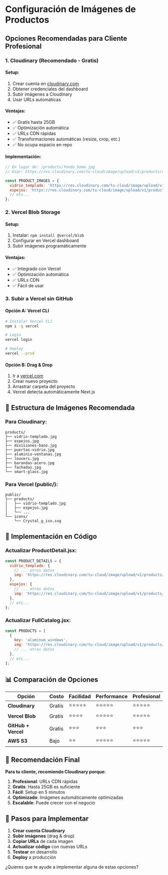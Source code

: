 # Configuración de Imágenes de Productos

## Opciones Recomendadas para Cliente Profesional

### 1. Cloudinary (Recomendado - Gratis)

#### Setup:
1. Crear cuenta en [cloudinary.com](https://cloudinary.com)
2. Obtener credenciales del dashboard
3. Subir imágenes a Cloudinary
4. Usar URLs automáticas

#### Ventajas:
- ✅ Gratis hasta 25GB
- ✅ Optimización automática
- ✅ URLs CDN rápidas
- ✅ Transformaciones automáticas (resize, crop, etc.)
- ✅ No ocupa espacio en repo

#### Implementación:
```jsx
// En lugar de: /products/fondo_home.jpg
// Usar: https://res.cloudinary.com/tu-cloud/image/upload/v1/products/vidrio-templado.jpg

const PRODUCT_IMAGES = {
  vidrio_templado: 'https://res.cloudinary.com/tu-cloud/image/upload/v1/products/vidrio-templado.jpg',
  espejos: 'https://res.cloudinary.com/tu-cloud/image/upload/v1/products/espejos.jpg',
  // etc...
};
```

### 2. Vercel Blob Storage

#### Setup:
1. Instalar: `npm install @vercel/blob`
2. Configurar en Vercel dashboard
3. Subir imágenes programáticamente

#### Ventajas:
- ✅ Integrado con Vercel
- ✅ Optimización automática
- ✅ URLs CDN
- ✅ Fácil de usar

### 3. Subir a Vercel sin GitHub

#### Opción A: Vercel CLI
```bash
# Instalar Vercel CLI
npm i -g vercel

# Login
vercel login

# Deploy
vercel --prod
```

#### Opción B: Drag & Drop
1. Ir a [vercel.com](https://vercel.com)
2. Crear nuevo proyecto
3. Arrastrar carpeta del proyecto
4. Vercel detecta automáticamente Next.js

## 📁 Estructura de Imágenes Recomendada

### Para Cloudinary:
```
products/
├── vidrio-templado.jpg
├── espejos.jpg
├── divisiones-bano.jpg
├── puertas-vidrio.jpg
├── aluminio-ventanas.jpg
├── louvers.jpg
├── barandas-acero.jpg
├── fachadas.jpg
└── smart-glass.jpg
```

### Para Vercel (public/):
```
public/
├── products/
│   ├── vidrio-templado.jpg
│   ├── espejos.jpg
│   └── ...
└── icons/
    └── Crystal_g_iso.svg
```

## 🔧 Implementación en Código

### Actualizar ProductDetail.jsx:
```jsx
const PRODUCT_DETAILS = {
  vidrio_templado: {
    // ... otros datos
    img: 'https://res.cloudinary.com/tu-cloud/image/upload/v1/products/vidrio-templado.jpg',
  },
  espejos: {
    // ... otros datos
    img: 'https://res.cloudinary.com/tu-cloud/image/upload/v1/products/espejos.jpg',
  },
  // etc...
};
```

### Actualizar FullCatalog.jsx:
```jsx
const PRODUCTS = [
  {
    key: 'aluminum_windows',
    img: 'https://res.cloudinary.com/tu-cloud/image/upload/v1/products/aluminio-ventanas.jpg',
    // ... otros datos
  },
  // etc...
];
```

## 📊 Comparación de Opciones

| Opción | Costo | Facilidad | Performance | Profesional |
|--------|-------|-----------|-------------|-------------|
| **Cloudinary** | Gratis | ⭐⭐⭐⭐⭐ | ⭐⭐⭐⭐⭐ | ⭐⭐⭐⭐⭐ |
| **Vercel Blob** | Gratis | ⭐⭐⭐⭐ | ⭐⭐⭐⭐⭐ | ⭐⭐⭐⭐⭐ |
| **GitHub + Vercel** | Gratis | ⭐⭐⭐ | ⭐⭐⭐ | ⭐⭐⭐ |
| **AWS S3** | Bajo | ⭐⭐ | ⭐⭐⭐⭐⭐ | ⭐⭐⭐⭐⭐ |

## 🎯 Recomendación Final

**Para tu cliente, recomiendo Cloudinary porque:**
1. **Profesional**: URLs CDN rápidas
2. **Gratis**: Hasta 25GB es suficiente
3. **Fácil**: Setup en 5 minutos
4. **Optimizado**: Imágenes automáticamente optimizadas
5. **Escalable**: Puede crecer con el negocio

## 📝 Pasos para Implementar

1. **Crear cuenta Cloudinary**
2. **Subir imágenes** (drag & drop)
3. **Copiar URLs** de cada imagen
4. **Actualizar código** con nuevas URLs
5. **Testear** en desarrollo
6. **Deploy** a producción

¿Quieres que te ayude a implementar alguna de estas opciones? 